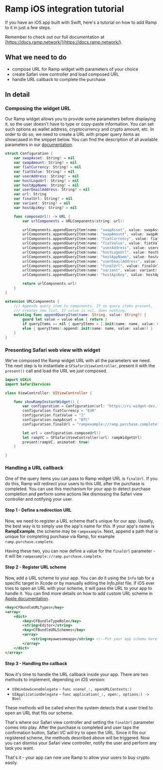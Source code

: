 # Ramp iOS integration tutorial

If you have an iOS app built with Swift, here's a tutorial on how to add Ramp to it in just a few steps.

Remember to check out our full documentation at [https://docs.ramp.network/](https://docs.ramp.network/).

## What we need to do
- compose URL for Ramp widget with parameters of your choice
- create Safari view controller and load composed URL
- handle URL callback to complete the purchase

## In detail

### Composing the widget URL

Our Ramp widget allows you to provide some parameters before displaying it, so the user doesn't have to type or copy-paste information. You can set such options as wallet address, cryptocurrency and crypto amount, etc. In order to do so, we need to create a URL with proper query items as showcased in the snippet below. You can find the description of all available parameters in our [documentation](https://docs.ramp.network/configuration/).

```swift
struct Configuration {
    var swapAsset: String? = nil
    var swapAmount: String? = nil
    var fiatCurrency: String? = nil
    var fiatValue: String? = nil
    var userAddress: String? = nil
    var hostLogoUrl: String? = nil
    var hostAppName: String? = nil
    var userEmailAddress: String? = nil
    var url: String
    var finalUrl: String? = nil
    var variant: String? = nil
    var hostApiKey: String? = nil

    func composeUrl() -> URL {
        var urlComponents = URLComponents(string: url)!

        urlComponents.appendQueryItem(name: "swapAsset", value: swapAsset)
        urlComponents.appendQueryItem(name: "swapAmount", value: swapAmount)
        urlComponents.appendQueryItem(name: "fiatCurrency", value: fiatCurrency)
        urlComponents.appendQueryItem(name: "fiatValue", value: fiatValue)
        urlComponents.appendQueryItem(name: "userAddress", value: userAddress)
        urlComponents.appendQueryItem(name: "hostLogoUrl", value: hostLogoUrl)
        urlComponents.appendQueryItem(name: "hostAppName", value: hostAppName)
        urlComponents.appendQueryItem(name: "userEmailAddress", value: userEmailAddress)
        urlComponents.appendQueryItem(name: "finalUrl", value: finalUrl)
        urlComponents.appendQueryItem(name: "variant", value: variant)
        urlComponents.appendQueryItem(name: "hostApiKey", value: hostApiKey)

        return urlComponents.url!
    }
}

extension URLComponents {
    /// Appends query item to components. If no query items present,
    /// creates new list. If value is nil, does nothing.
    mutating func appendQueryItem(name: String, value: String?) {
        guard let value = value else { return }
        if queryItems == nil { queryItems = [.init(name: name, value: value)] }
        else { queryItems!.append(.init(name: name, value: value)) }
    }
}
```

### Presenting Safari web view with widget

We've composed the Ramp widget URL with all the parameters we need. The next step is to instantiate a `SFSafariViewController`, present it with the `present()` call and load the URL we just composed.

```swift
import UIKit
import SafariServices

class ViewController: UIViewController {

    func showRampInstantWidget() {
        var configuration = Configuration(url: "https://ri-widget-dev.firebaseapp.com/")
        configuration.fiatCurrency = "EUR"
        configuration.fiatValue = "2"
        configuration.swapAsset = "BTC"
        configuration.finalUrl = "rampexample://ramp.purchase.complete"

        let url = configuration.composeUrl()
        let rampVC = SFSafariViewController(url: rampWidgetUrl)
        present(rampVC, animated: true)
    }

}
```

### Handling a URL callback

One of the query items you can pass to Ramp widget URL is `finalUrl`. If you do this, Ramp will redirect your users to this URL after the purchase is completed. You can use this mechanism for your app to detect purchase completion and perform some actions like dismissing the Safari view controller and notifying your user.

#### Step 1 - Define a redirection URL

Now, we need to register a URL scheme that's unique for our app. Usually, the best way is to simply use the app's name for this. If your app's name is **RampExample**, the scheme may be `rampexample`. Next, append a path that is unique for completing purchase via Ramp, for example `ramp.purchase.complete`.

Having these two, you can now define a value for the `finalUrl` parameter - it will be `rampexample://ramp.purchase.complete`.

#### Step 2 - Register URL scheme

Now, add a URL scheme to your app. You can do it using the `Info` tab for a specific target in Xcode or by manually editing the *Info.plist* file. If iOS ever tries to open an URL with your scheme, it will pass the URL to your app to handle it. You can find more details on how to add custom URL scheme in [Apple documentation](https://developer.apple.com/documentation/xcode/allowing_apps_and_websites_to_link_to_your_content/defining_a_custom_url_scheme_for_your_app).

```xml
<key>CFBundleURLTypes</key>
<array>
    <dict>
        <key>CFBundleTypeRole</key>
        <string>Editor</string>
        <key>CFBundleURLSchemes</key>
        <array>
            <string>myawesomeapp</string> <!--Put your app scheme here-->
        </array>
    </dict>
</array>
```

#### Step 3 - Handling the callback

Now it's time to handle the URL callback inside your app. There are two methods to implement, depending on iOS version:
- `UIWindowSceneDelegate` - `func scene(_:, openURLContexts:)`
- `UIApplicationDelegate` - `func application(_:, open:, options:) -> Bool`

These methods will be called when the system detects that a user tried to open an URL that fits our scheme.

That's where our Safari view controller and setting the `finalUrl` parameter comes into play. After the purchase is completed and user taps the confirmation button, Safari VC will try to open the URL. Since it fits our registered scheme, the methods described above will be triggered. Now you can dismiss your Safari view controller, notify the user and perform any task you want.

That's it - your app can now use Ramp to allow your users to buy crypto easily.
